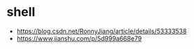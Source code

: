 # shell
- https://blog.csdn.net/RonnyJiang/article/details/53333538
- https://www.jianshu.com/p/5d999a668e79
